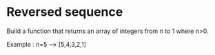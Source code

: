 # Reversed sequence 
Build a function that returns an array of integers from n to 1 where n>0.

Example : n=5 --> [5,4,3,2,1]
